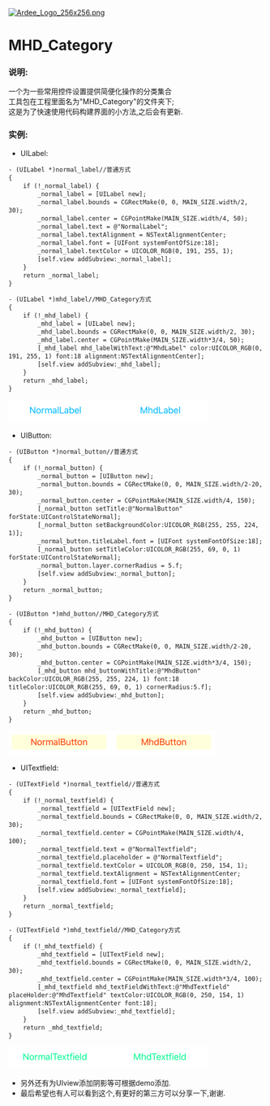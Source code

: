 [![Ardee_Logo_256x256.png](https://s15.postimg.cc/t507nywzf/Ardee_Logo_256x256.png)](https://postimg.cc/image/5e0u5uws7/)
# MHD_Category
### 说明:
一个为一些常用控件设置提供简便化操作的分类集合<br>
工具包在工程里面名为"MHD_Category"的文件夹下;<br>
这是为了快速使用代码构建界面的小方法,之后会有更新.

### 实例:

* UILabel:
```
- (UILabel *)normal_label//普通方式
{
    if (!_normal_label) {
        _normal_label = [UILabel new];
        _normal_label.bounds = CGRectMake(0, 0, MAIN_SIZE.width/2, 30);
        _normal_label.center = CGPointMake(MAIN_SIZE.width/4, 50);
        _normal_label.text = @"NormalLabel";
        _normal_label.textAlignment = NSTextAlignmentCenter;
        _normal_label.font = [UIFont systemFontOfSize:18];
        _normal_label.textColor = UICOLOR_RGB(0, 191, 255, 1);
        [self.view addSubview:_normal_label];
    }
    return _normal_label;
}
```
```
- (UILabel *)mhd_label//MHD_Category方式
{
    if (!_mhd_label) {
        _mhd_label = [UILabel new];
        _mhd_label.bounds = CGRectMake(0, 0, MAIN_SIZE.width/2, 30);
        _mhd_label.center = CGPointMake(MAIN_SIZE.width*3/4, 50);
        [_mhd_label mhd_labelWithText:@"MhdLabel" color:UICOLOR_RGB(0, 191, 255, 1) font:18 alignment:NSTextAlignmentCenter];
        [self.view addSubview:_mhd_label];
    }
    return _mhd_label;
}
```
![UIlabel实例](https://raw.githubusercontent.com/obama901/MHD_Category/master/MHD_CategoryDemo/MHD_CategoryDemo/Screenshot/WX20180529-070738.png)
* UIButton:
```
- (UIButton *)normal_button//普通方式
{
    if (!_normal_button) {
        _normal_button = [UIButton new];
        _normal_button.bounds = CGRectMake(0, 0, MAIN_SIZE.width/2-20, 30);
        _normal_button.center = CGPointMake(MAIN_SIZE.width/4, 150);
        [_normal_button setTitle:@"NormalButton" forState:UIControlStateNormal];
        [_normal_button setBackgroundColor:UICOLOR_RGB(255, 255, 224, 1)];
        _normal_button.titleLabel.font = [UIFont systemFontOfSize:18];
        [_normal_button setTitleColor:UICOLOR_RGB(255, 69, 0, 1) forState:UIControlStateNormal];
        _normal_button.layer.cornerRadius = 5.f;
        [self.view addSubview:_normal_button];
    }
    return _normal_button;
}
```
```
- (UIButton *)mhd_button//MHD_Category方式
{
    if (!_mhd_button) {
        _mhd_button = [UIButton new];
        _mhd_button.bounds = CGRectMake(0, 0, MAIN_SIZE.width/2-20, 30);
        _mhd_button.center = CGPointMake(MAIN_SIZE.width*3/4, 150);
        [_mhd_button mhd_buttonWithTitle:@"MhdButton" backColor:UICOLOR_RGB(255, 255, 224, 1) font:18 titleColor:UICOLOR_RGB(255, 69, 0, 1) cornerRadius:5.f];
        [self.view addSubview:_mhd_button];
    }
    return _mhd_button;
}
```
![UIbutton实例](https://raw.githubusercontent.com/obama901/MHD_Category/master/MHD_CategoryDemo/MHD_CategoryDemo/Screenshot/WX20180529-070943.png)
* UITextfield:
```
- (UITextField *)normal_textfield//普通方式
{
    if (!_normal_textfield) {
        _normal_textfield = [UITextField new];
        _normal_textfield.bounds = CGRectMake(0, 0, MAIN_SIZE.width/2, 30);
        _normal_textfield.center = CGPointMake(MAIN_SIZE.width/4, 100);
        _normal_textfield.text = @"NormalTextfield";
        _normal_textfield.placeholder = @"NormalTextfield";
        _normal_textfield.textColor = UICOLOR_RGB(0, 250, 154, 1);
        _normal_textfield.textAlignment = NSTextAlignmentCenter;
        _normal_textfield.font = [UIFont systemFontOfSize:18];
        [self.view addSubview:_normal_textfield];
    }
    return _normal_textfield;
}
```
```
- (UITextField *)mhd_textfield//MHD_Category方式
{
    if (!_mhd_textfield) {
        _mhd_textfield = [UITextField new];
        _mhd_textfield.bounds = CGRectMake(0, 0, MAIN_SIZE.width/2, 30);
        _mhd_textfield.center = CGPointMake(MAIN_SIZE.width*3/4, 100);
        [_mhd_textfield mhd_textFieldWithText:@"MhdTextfield" placeHolder:@"MhdTextfield" textColor:UICOLOR_RGB(0, 250, 154, 1) alignment:NSTextAlignmentCenter font:18];
        [self.view addSubview:_mhd_textfield];
    }
    return _mhd_textfield;
}
```
![UItextfield实例](https://raw.githubusercontent.com/obama901/MHD_Category/master/MHD_CategoryDemo/MHD_CategoryDemo/Screenshot/WX20180529-070921.png)
* 另外还有为UIview添加阴影等可根据demo添加.
* 最后希望也有人可以看到这个,有更好的第三方可以分享一下,谢谢.
